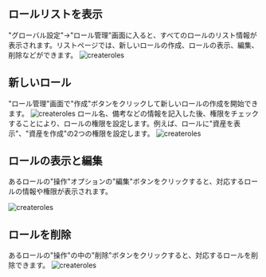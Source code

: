 ## ロールリストを表示
"グローバル設定"→"ロール管理"画面に入ると、すべてのロールのリスト情報が表示されます。リストページでは、新しいロールの作成、ロールの表示、編集、削除などができます。
![createroles](https://docimages.blob.core.chinacloudapi.cn/images/Console/roles/rolelist1.png)
## 新しいロール
"ロール管理"画面で"作成"ボタンをクリックして新しいロールの作成を開始できます。
![createroles](https://docimages.blob.core.chinacloudapi.cn/images/Console/roles/V3role1.png)
ロール名、備考などの情報を記入した後、権限をチェックすることにより、ロールの権限を設定します。例えば、ロールに"資産を表示"、"資産を作成"の2つの権限を設定します。
![createroles](https://docimages.blob.core.chinacloudapi.cn/images/Console/roles/V3role2.png)

## ロールの表示と編集
あるロールの"操作"オプションの"編集"ボタンをクリックすると、対応するロールの情報や権限が表示されます。

![createroles](https://docimages.blob.core.chinacloudapi.cn/images/Console/roles/V3role4.png)

## ロールを削除
あるロールの"操作"の中の"削除"ボタンをクリックすると、対応するロールを削除できます。
![createroles](https://docimages.blob.core.chinacloudapi.cn/images/Console/roles/V3deleterole.png)